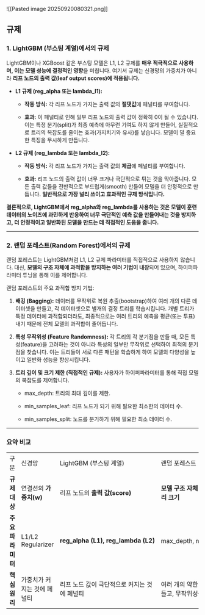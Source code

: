 ![[Pasted image 20250920080321.png]]

## 규제 
### 1. LightGBM (부스팅 계열)에서의 규제

LightGBM이나 XGBoost 같은 부스팅 모델은 L1, L2 규제를 **매우 적극적으로 사용하며, 이는 모델 성능에 결정적인 영향**을 미칩니다. 여기서 규제는 신경망의 가중치가 아니라 **리프 노드의 출력 값(leaf output scores)에 적용됩니다.**

- **L1 규제 (reg_alpha 또는 lambda_l1):**
    
    - **작동 방식:** 각 리프 노드가 가지는 출력 값의 **절댓값**에 페널티를 부여합니다.
        
    - **효과:** 이 페널티로 인해 일부 리프 노드의 출력 값이 정확히 0이 될 수 있습니다. 이는 특정 분기(split)가 최종 예측에 아무런 기여도 하지 않게 만들어, 실질적으로 트리의 복잡도를 줄이는 효과(가지치기와 유사)를 낳습니다. 모델이 덜 중요한 특징을 무시하게 만듭니다.
        
- **L2 규제 (reg_lambda 또는 lambda_l2):**
    
    - **작동 방식:** 각 리프 노드가 가지는 출력 값의 **제곱**에 페널티를 부여합니다.
        
    - **효과:** 리프 노드의 출력 값이 너무 크거나 극단적으로 튀는 것을 막아줍니다. 모든 출력 값들을 전반적으로 부드럽게(smooth) 만들어 모델을 더 안정적으로 만듭니다. **일반적으로 가장 널리 쓰이고 효과적인 규제 방식입니다.**
        

**결론적으로, LightGBM에서 reg_alpha와 reg_lambda를 사용하는 것은 모델이 훈련 데이터의 노이즈에 과민하게 반응하여 너무 극단적인 예측 값을 만들어내는 것을 방지하고, 더 안정적이고 일반화된 모델을 만드는 데 직접적인 도움을 줍니다.**

---

### 2. 랜덤 포레스트(Random Forest)에서의 규제

랜덤 포레스트는 LightGBM처럼 L1, L2 규제 파라미터를 직접적으로 사용하지 않습니다. 대신, **모델의 구조 자체에 과적합을 방지하는 여러 기법이 내장**되어 있으며, 하이퍼파라미터 튜닝을 통해 이를 제어합니다.

랜덤 포레스트의 주요 과적합 방지 기법:

1. **배깅 (Bagging):** 데이터를 무작위로 복원 추출(bootstrap)하여 여러 개의 다른 데이터셋을 만들고, 각 데이터셋으로 별개의 결정 트리를 학습시킵니다. 개별 트리가 특정 데이터에 과적합되더라도, 최종적으로는 여러 트리의 예측을 평균(또는 투표)내기 때문에 전체 모델의 과적합이 줄어듭니다.
    
2. **특성 무작위성 (Feature Randomness):** 각 트리의 각 분기점을 만들 때, 모든 특성(feature)을 고려하는 것이 아니라 특성의 일부만 무작위로 선택하여 최적의 분기점을 찾습니다. 이는 트리들이 서로 다른 패턴을 학습하게 하여 모델의 다양성을 높이고 일반화 성능을 향상시킵니다.
    
3. **트리 깊이 및 크기 제한 (직접적인 규제):** 사용자가 하이퍼파라미터를 통해 직접 모델의 복잡도를 제어합니다.
    
    - max_depth: 트리의 최대 깊이를 제한.
        
    - min_samples_leaf: 리프 노드가 되기 위해 필요한 최소한의 데이터 수.
        
    - min_samples_split: 노드를 분기하기 위해 필요한 최소 데이터 수.
        

---

### 요약 비교

|             |                   |                                     |                                         |
| ----------- | ----------------- | ----------------------------------- | --------------------------------------- |
| 구분          | 신경망               | LightGBM (부스팅 계열)                   | 랜덤 포레스트 (배깅 계열)                         |
| **규제 대상**   | 연결선의 **가중치(w)**   | 리프 노드의 **출력 값(score)**              | **모델 구조 자체** (앙상블 방식) 및 **트리 크기**       |
| **주요 파라미터** | L1/L2 Regularizer | **reg_alpha (L1), reg_lambda (L2)** | max_depth, min_samples_leaf 등           |
| **핵심 원리**   | 가중치가 커지는 것에 페널티   | 리프 노드 값이 극단적으로 커지는 것에 페널티           | 여러 개의 약한 모델(얕은 트리)을 만들고, 무작위성을 부여하여 앙상블 |